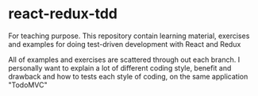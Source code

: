 # react-redux-tdd

For teaching purpose. This repository contain learning material, exercises and examples for doing test-driven development with React and Redux

All of examples and exercises are scattered through out each branch. I personally want to explain a lot of different coding style, benefit and drawback and how to tests each style of coding, on the same application "TodoMVC"
